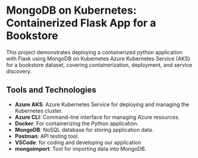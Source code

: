 # MongoDB on Kubernetes: Containerized Flask App for a Bookstore

This project demonstrates deploying a containerized python application with Flask using MongoDB on Kubernetes Azure Kubernetes Service (AKS) for a bookstore dataset,  covering containerization, deployment, and service discovery.

## Tools and Technologies

- **Azure AKS**: Azure Kubernetes Service for deploying and managing the Kubernetes cluster.
- **Azure CLI**: Command-line interface for managing Azure resources.
- **Docker**: For containerizing the Python application.
- **MongoDB**: NoSQL database for storing application data.
- **Postman**: API testing tool.
- **VSCode**: for coding and developing our application
- **mongoimport**: Tool for importing data into MongoDB.

